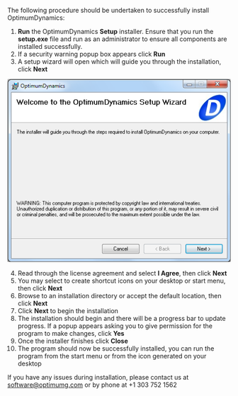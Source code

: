 The following procedure should be undertaken to successfully install OptimumDynamics:

1. __Run__ the OptimumDynamics __Setup__ installer.  Ensure that you run the __setup.exe__ file and run as an administrator to ensure all components are installed successfully.
2. If a security warning popup box appears click __Run__
3. A setup wizard will open which will guide you through the installation, click __Next__

![Installation](../img/installation_wizard.png)

4. Read through the license agreement and select __I Agree__, then click __Next__
5. You may select to create shortcut icons on your desktop or start menu, then click __Next__
6. Browse to an installation directory or accept the default location, then click __Next__ 
7. Click __Next__ to begin the installation
8. The installation should begin and there will be a progress bar to update progress.  If a popup appears asking you to give permission for the program to make changes, click __Yes__
9. Once the installer finishes click __Close__
10. The program should now be successfully installed, you can run the program from the start menu or from the icon generated on your desktop

If you have any issues during installation, please contact us at software@optimumg.com or by phone at +1 303 752 1562